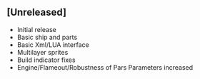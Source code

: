 ## [Unreleased]

- Initial release
- Basic ship and parts
- Basic Xml/LUA interface
- Multilayer sprites
- Build indicator fixes
- Engine/Flameout/Robustness of Pars Parameters increased